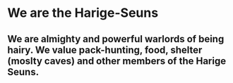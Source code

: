 # We are the Harige-Seuns

<!-- why is this invisible? -->

## We are almighty and powerful warlords of being hairy. We value pack-hunting, food, shelter (moslty caves) and other members of the Harige Seuns.
